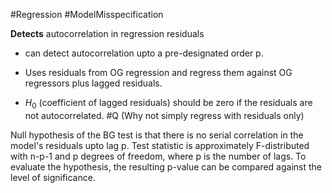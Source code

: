 #Regression #ModelMisspecification 

**Detects** autocorrelation in regression residuals
- can detect autocorrelation upto a pre-designated order p. 

- Uses residuals from OG regression and regress them against OG regressors plus lagged residuals.
- $H_0$ (coefficient of lagged residuals) should be zero if the residuals are not autocorrelated. #Q (Why not simply regress with residuals only)

Null hypothesis of the BG test is that there is no serial correlation in the model's residuals upto lag p. 
Test statistic is approximately F-distributed with n-p-1 and p degrees of freedom, where p is the number of lags. 
To evaluate the hypothesis, the resulting p-value can be compared against the level of significance.


